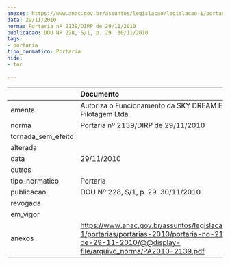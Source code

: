```yaml
---
anexos: https://www.anac.gov.br/assuntos/legislacao/legislacao-1/portarias/portarias-2010/portaria-no-2139-dirp-de-29-11-2010/@@display-file/arquivo_norma/PA2010-2139.pdf
data: 29/11/2010
norma: Portaria nº 2139/DIRP de 29/11/2010
publicacao: DOU Nº 228, S/1, p. 29  30/11/2010
tags:
- portaria
tipo_normatico: Portaria
hide: 
- toc 
 
---
```


|                    | Documento                                                                                                                                                          |
|:-------------------|:-------------------------------------------------------------------------------------------------------------------------------------------------------------------|
| ementa             | Autoriza o Funcionamento da SKY DREAM Escola de Pilotagem Ltda.                                                                                                    |
| norma              | Portaria nº 2139/DIRP de 29/11/2010                                                                                                                                |
| tornada_sem_efeito |                                                                                                                                                                    |
| alterada           |                                                                                                                                                                    |
| data               | 29/11/2010                                                                                                                                                         |
| outros             |                                                                                                                                                                    |
| tipo_normatico     | Portaria                                                                                                                                                           |
| publicacao         | DOU Nº 228, S/1, p. 29  30/11/2010                                                                                                                                 |
| revogada           |                                                                                                                                                                    |
| em_vigor           |                                                                                                                                                                    |
| anexos             | https://www.anac.gov.br/assuntos/legislacao/legislacao-1/portarias/portarias-2010/portaria-no-2139-dirp-de-29-11-2010/@@display-file/arquivo_norma/PA2010-2139.pdf |